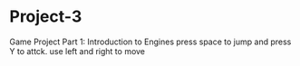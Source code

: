 # Project-3
Game Project Part 1: Introduction to Engines 
press space to jump and press Y to attck.
use left and right to move
